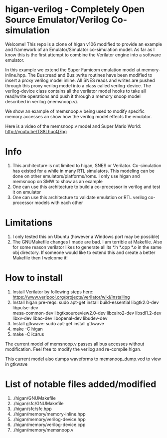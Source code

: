 higan-verilog - Completely Open Source Emulator/Verilog Co-simulation
===============================

Welcome! This repo is a clone of higan v106 modified to provide an example and framework of an Emulator/Simulator co-simulation model. As far as I know this is the first attempt to combine the Verilator engine into a software emulator.

In this example we extend the Super Famicom emulation model at memory-inline.hpp. The Bus::read and Bus::write routines have been modified to insert a proxy verilog model inline. All SNES reads and writes are pushed through this proxy verilog model into a class called verilog-device. The verilog-device class contains all the verilator model hooks to take all read/write operations and push it through a memory snoop model described in verilog (memsnoop.v).

We show an example of memsnoop.v being used to modify specific memory accesses an show how the verilog model effects the emulator.

Here is a video of the memsnoop.v model and Super Mario World: http://youtu.be/T88LhuoQ7pg

Info
===============================
1) This architecture is not limited to higan, SNES or Verilator. Co-simulation has existed for a while in many RTL simulators. This modeling can be done on other emulators/platforms/roms. I only use higan and memsnoop on SMW to show as an example
2) One can use this architecture to build a co-processor in verilog and test it on emulator
3) One can use this architecture to validate emulation or RTL verilog co-processor models with each other

Limitations
===============================
1) I only tested this on Ubuntu (however a Windows port may be possible)
2) The GNUMakefile changes I made are bad. I am terrible at Makefile. Also for some reason verilator likes to generate all its *.h *.cpp *.o in the same obj directory. If someone would like to extend this and create a better Makefile then I welcome it!

How to install
===============================

1) Install Verilator by following steps here: https://www.veripool.org/projects/verilator/wiki/Installing
2) Install higan pre-reqs: 
	sudo apt-get install build-essential libgtk2.0-dev libpulse-dev \
    mesa-common-dev libgtksourceview2.0-dev libcairo2-dev libsdl1.2-dev \
    libxv-dev libao-dev libopenal-dev libudev-dev
3) Install gtkwave: sudo apt-get install gtkwave
4) make -C higan
5) make -C icarus

The current model of memsnoop.v passes all bus accesses without modification. Feel free to modify the verilog and re-compile higan.

This current model also dumps waveforms to memsnoop_dump.vcd to view in gtkwave

List of notable files added/modified
===============================
1) ./higan/GNUMakefile
2) ./higan/sfc/GNUMakefile
3) ./higan/sfc/sfc.hpp
4) ./higan/memory/memory-inline.hpp
5) ./higan/memory/verilog-device.hpp
6) ./higan/memory/verilog-device.cpp
7) ./higan/memory/memsnoop.v


	
	